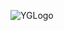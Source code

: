 ![YGLogo](https://user-images.githubusercontent.com/34456302/152665971-2e961571-862d-4545-9aa8-3dccf82fd181.gif)
